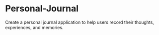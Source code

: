# Personal-Journal
Create a personal journal application to help users record their thoughts, experiences,  and memories.   
